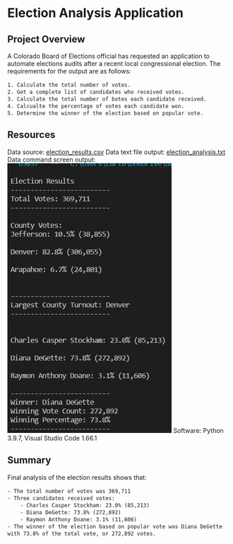 # Election Analysis Application
## Project Overview
A Colorado Board of Elections official has requested an application to automate elections audits after a recent local congressional election.  The requirements for the output are as follows:

    1. Calculate the total number of votes.
    2. Get a complete list of candidates who received votes.
    3. Calculate the total number of botes each candidate received.
    4. Calcualte the percentage of votes each candidate won.
    5. Determine the winner of the election based on popular vote.

## Resources

Data source:  [election_results.csv](https://github.com/curt0230/election-analysis/blob/main/resources/election_results.csv)
Data text file output:  [election_analysis.txt](https://github.com/curt0230/election-analysis/blob/main/analysis/election_analysis.txt)
Data command screen output:  
![terminal_output.png](/Resources/terminal_output.png)
Software:  Python 3.9.7, Visual Studio Code 1.66.1

## Summary

Final analysis of the election results shows that:

    - The total number of votes was 369,711
    - Three candidates received votes:
        - Charles Casper Stockham: 23.0% (85,213)
        - Diana DeGette: 73.8% (272,892)
        - Raymon Anthony Doane: 3.1% (11,606)
    - The winner of the election based on popular vote was Diana DeGette with 73.8% of the total vote, or 272,892 votes.
